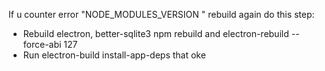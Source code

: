 If u counter error "NODE_MODULES_VERSION " rebuild again do this step:

- Rebuild electron, better-sqlite3 npm rebuild and electron-rebuild --force-abi 127
- Run electron-build install-app-deps
  that oke
